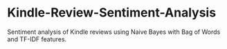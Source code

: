 # Kindle-Review-Sentiment-Analysis
Sentiment analysis of Kindle reviews using Naive Bayes with Bag of Words and TF-IDF features.
